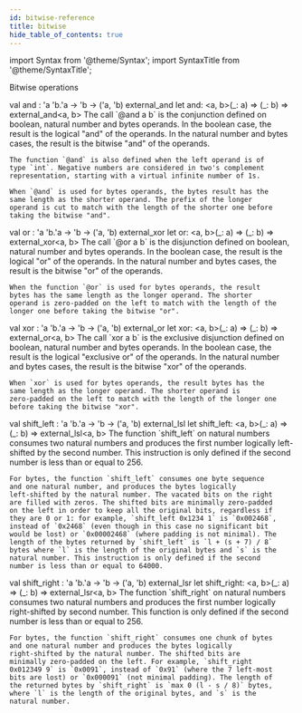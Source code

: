 ```yaml
---
id: bitwise-reference
title: bitwise
hide_table_of_contents: true
---
```

import Syntax from '@theme/Syntax';
import SyntaxTitle from '@theme/SyntaxTitle';


Bitwise operations


<SyntaxTitle syntax="cameligo">
val and : &#39;a &#39;b.&#39;a -&gt; &#39;b -&gt; (&#39;a, &#39;b) external&#95;and
</SyntaxTitle>
<SyntaxTitle syntax="jsligo">
let and: &lt;a, b&gt;(&#95;: a) =&gt; (&#95;: b) =&gt; external&#95;and&lt;a, b&gt;
</SyntaxTitle>
The call `@and a b` is the conjunction defined on boolean,
    natural number and bytes operands. In the boolean case, the result
    is the logical "and" of the operands. In the natural number and
    bytes cases, the result is the bitwise "and" of the operands.

    The function `@and` is also defined when the left operand is of
    type `int`. Negative numbers are considered in two's complement
    representation, starting with a virtual infinite number of 1s.

    When `@and` is used for bytes operands, the bytes result has the
    same length as the shorter operand. The prefix of the longer
    operand is cut to match with the length of the shorter one before
    taking the bitwise "and".


<SyntaxTitle syntax="cameligo">
val or : &#39;a &#39;b.&#39;a -&gt; &#39;b -&gt; (&#39;a, &#39;b) external&#95;xor
</SyntaxTitle>
<SyntaxTitle syntax="jsligo">
let or: &lt;a, b&gt;(&#95;: a) =&gt; (&#95;: b) =&gt; external&#95;xor&lt;a, b&gt;
</SyntaxTitle>
The call `@or a b` is the disjunction defined on boolean,
    natural number and bytes operands. In the boolean case, the result
    is the logical "or" of the operands. In the natural number and
    bytes cases, the result is the bitwise "or" of the operands.

    When the function `@or` is used for bytes operands, the result
    bytes has the same length as the longer operand. The shorter
    operand is zero-padded on the left to match with the length of the
    longer one before taking the bitwise "or".


<SyntaxTitle syntax="cameligo">
val xor : &#39;a &#39;b.&#39;a -&gt; &#39;b -&gt; (&#39;a, &#39;b) external&#95;or
</SyntaxTitle>
<SyntaxTitle syntax="jsligo">
let xor: &lt;a, b&gt;(&#95;: a) =&gt; (&#95;: b) =&gt; external&#95;or&lt;a, b&gt;
</SyntaxTitle>
The call `xor a b` is the exclusive disjunction defined on
    boolean, natural number and bytes operands. In the boolean case,
    the result is the logical "exclusive or" of the operands. In the
    natural number and bytes cases, the result is the bitwise "xor" of
    the operands.

    When `xor` is used for bytes operands, the result bytes has the
    same length as the longer operand. The shorter operand is
    zero-padded on the left to match with the length of the longer one
    before taking the bitwise "xor".


<SyntaxTitle syntax="cameligo">
val shift&#95;left : &#39;a &#39;b.&#39;a -&gt; &#39;b -&gt; (&#39;a, &#39;b) external&#95;lsl
</SyntaxTitle>
<SyntaxTitle syntax="jsligo">
let shift&#95;left: &lt;a, b&gt;(&#95;: a) =&gt; (&#95;: b) =&gt; external&#95;lsl&lt;a, b&gt;
</SyntaxTitle>
The function `shift_left` on natural numbers consumes two
    natural numbers and produces the first number logically
    left-shifted by the second number. This instruction is only
    defined if the second number is less than or equal to 256.

    For bytes, the function `shift_left` consumes one byte sequence
    and one natural number, and produces the bytes logically
    left-shifted by the natural number. The vacated bits on the right
    are filled with zeros. The shifted bits are minimally zero-padded
    on the left in order to keep all the original bits, regardless if
    they are 0 or 1: for example, `shift_left 0x1234 1` is `0x002468`,
    instead of `0x2468` (even though in this case no significant bit
    would be lost) or `0x00002468` (where padding is not minimal). The
    length of the bytes returned by `shift_left` is `l + (s + 7) / 8`
    bytes where `l` is the length of the original bytes and `s` is the
    natural number. This instruction is only defined if the second
    number is less than or equal to 64000.


<SyntaxTitle syntax="cameligo">
val shift&#95;right : &#39;a &#39;b.&#39;a -&gt; &#39;b -&gt; (&#39;a, &#39;b) external&#95;lsr
</SyntaxTitle>
<SyntaxTitle syntax="jsligo">
let shift&#95;right: &lt;a, b&gt;(&#95;: a) =&gt; (&#95;: b) =&gt; external&#95;lsr&lt;a, b&gt;
</SyntaxTitle>
The function `shift_right` on natural numbers consumes two
    natural numbers and produces the first number logically
    right-shifted by second number. This function is only defined if
    the second number is less than or equal to 256.

    For bytes, the function `shift_right` consumes one chunk of bytes
    and one natural number and produces the bytes logically
    right-shifted by the natural number. The shifted bits are
    minimally zero-padded on the left. For example, `shift_right
    0x012349 9` is `0x0091`, instead of `0x91` (where the 7 left-most
    bits are lost) or `0x000091` (not minimal padding). The length of
    the returned bytes by `shift_right` is `max 0 (l - s / 8)` bytes,
    where `l` is the length of the original bytes, and `s` is the
    natural number.
